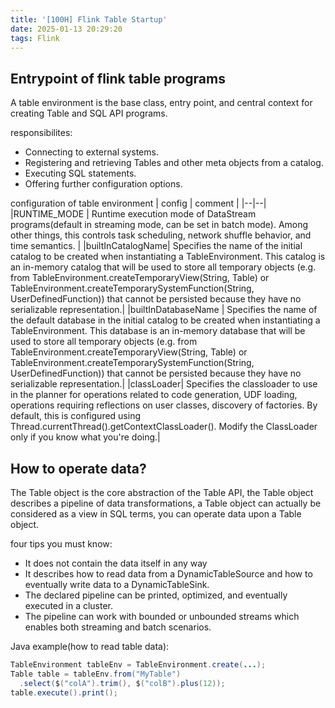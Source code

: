 ```yaml
---
title: '[100H] Flink Table Startup'
date: 2025-01-13 20:29:20
tags: Flink
---
```


## Entrypoint of flink table programs
A table environment is the base class, entry point, and central context for creating Table and SQL API programs.

responsibilites:
+ Connecting to external systems.
+ Registering and retrieving Tables and other meta objects from a catalog.
+ Executing SQL statements.
+ Offering further configuration options.

configuration of table environment
| config | comment |
|--|--|
|RUNTIME_MODE | Runtime execution mode of DataStream programs(default in streaming mode, can be set in batch mode). Among other things, this controls task scheduling, network shuffle behavior, and time semantics. |
|builtInCatalogName| Specifies the name of the initial catalog to be created when instantiating a TableEnvironment. This catalog is an in-memory catalog that will be used to store all temporary objects (e.g. from TableEnvironment.createTemporaryView(String, Table) or TableEnvironment.createTemporarySystemFunction(String, UserDefinedFunction)) that cannot be persisted because they have no serializable representation.|
|builtInDatabaseName | Specifies the name of the default database in the initial catalog to be created when instantiating a TableEnvironment. This database is an in-memory database that will be used to store all temporary objects (e.g. from TableEnvironment.createTemporaryView(String, Table) or TableEnvironment.createTemporarySystemFunction(String, UserDefinedFunction)) that cannot be persisted because they have no serializable representation.|
|classLoader| Specifies the classloader to use in the planner for operations related to code generation, UDF loading, operations requiring reflections on user classes, discovery of factories. By default, this is configured using Thread.currentThread().getContextClassLoader(). Modify the ClassLoader only if you know what you're doing.|

## How to operate data?

The Table object is the core abstraction of the Table API, the Table object describes a pipeline of data transformations, a Table object can actually be considered as a view in SQL terms, you can operate data upon a Table object.

four tips you must know:
+ It does not contain the data itself in any way
+ It describes how to read data from a DynamicTableSource and how to eventually write data to a DynamicTableSink.
+ The declared pipeline can be printed, optimized, and eventually executed in a cluster.
+ The pipeline can work with bounded or unbounded streams which enables both streaming and batch scenarios.

Java example(how to read table data): 
```java
TableEnvironment tableEnv = TableEnvironment.create(...);
Table table = tableEnv.from("MyTable")
  .select($("colA").trim(), $("colB").plus(12));
table.execute().print();
```
